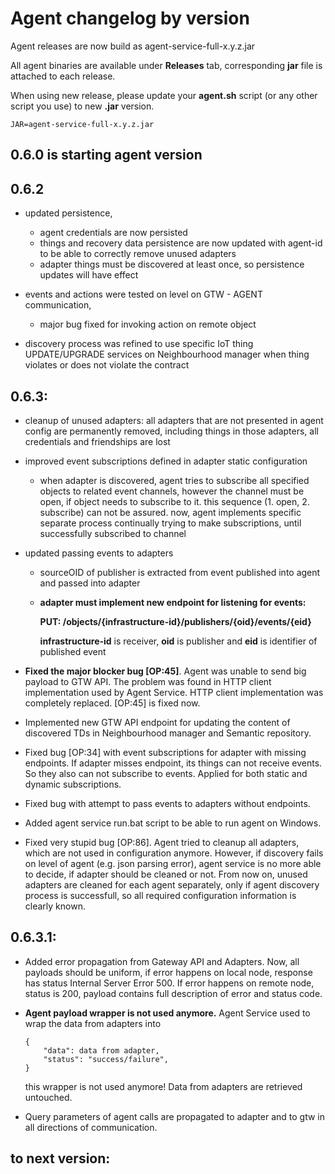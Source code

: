 # Agent changelog by version

Agent releases are now build as agent-service-full-x.y.z.jar

All agent binaries are available under **Releases** tab, corresponding **jar** file is attached to each release.

When using new release, please update your **agent.sh** script (or any other script you use) to
new **.jar** version.

```
JAR=agent-service-full-x.y.z.jar
```


## 0.6.0 is starting agent version

## 0.6.2

* updated persistence,
    * agent credentials are now persisted
    * things and recovery data persistence are now updated with agent-id to be able to
      correctly remove unused adapters
    * adapter things must be discovered at least once, so persistence updates will have effect

* events and actions were tested on level on GTW - AGENT communication,
    * major bug fixed for invoking action on remote object

* discovery process was refined to use specific IoT thing UPDATE/UPGRADE services
on Neighbourhood manager when thing violates or does not violate the contract


## 0.6.3:

* cleanup of unused adapters: all adapters that are not presented in agent config are permanently
  removed, including things in those adapters, all credentials and friendships are lost

* improved event subscriptions defined in adapter static configuration
    * when adapter is discovered, agent tries to subscribe all specified
      objects to related event channels, however the channel must be open,
      if object needs to subscribe to it. this sequence (1. open, 2. subscribe)
      can not be assured. now, agent implements specific separate process
      continually trying to make subscriptions, until successfully subscribed to channel

* updated passing events to adapters
    * sourceOID of publisher is extracted from event published into agent and passed into adapter
    * **adapter must implement new endpoint for listening for events:**

      **PUT: /objects/{infrastructure-id}/publishers/{oid}/events/{eid}**

      **infrastructure-id** is receiver,
      **oid** is publisher and **eid** is identifier of published event

* **Fixed the major blocker bug [OP:45]**. Agent was unable to send big payload to GTW API.
    The problem was found in HTTP client implementation used by Agent Service.
    HTTP client implementation was completely replaced. [OP:45] is fixed now.

* Implemented new GTW API endpoint for updating the content of discovered
    TDs in Neighbourhood manager and Semantic repository.

* Fixed bug [OP:34] with event subscriptions for adapter with missing endpoints. If adapter
    misses endpoint, its things can not receive events. So they also can not subscribe to events.
    Applied for both static and dynamic subscriptions.

* Fixed bug with attempt to pass events to adapters without endpoints.

* Added agent service run.bat script to be able to run agent on Windows.

* Fixed very stupid bug [OP:86]. Agent tried to cleanup all adapters, which are not used in
    configuration anymore. However, if discovery fails on level of agent (e.g. json parsing error),
    agent service is no more able to decide, if adapter should be cleaned or not.
    From now on, unused adapters are cleaned for each agent separately, only if
    agent discovery process is successfull, so all required configuration information is
    clearly known.

## 0.6.3.1:

* Added error propagation from Gateway API and Adapters. Now, all payloads should be uniform,
    if error happens on local node, response has status Internal Server Error 500. If
    error happens on remote node, status is 200, payload contains full description of error
    and status code.

* **Agent payload wrapper is not used anymore.** Agent Service used to wrap the data from adapters into
    ```
    {
        "data": data from adapter,
        "status": "success/failure",
    }
    ```
    this wrapper is not used anymore! Data from adapters are retrieved untouched.


* Query parameters of agent calls are propagated to adapter and to gtw in all directions of communication.

## to next version:
